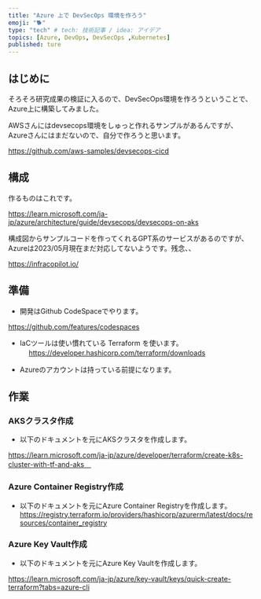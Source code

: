 ```yaml
---
title: "Azure 上で DevSecOps 環境を作ろう"
emoji: "🐕"
type: "tech" # tech: 技術記事 / idea: アイデア
topics: [Azure, DevOps, DevSecOps ,Kubernetes]
published: ture
---
```

## はじめに  

そろそろ研究成果の検証に入るので、DevSecOps環境を作ろうということで、Azure上に構築してみました。

AWSさんにはdevsecops環境をしゅっと作れるサンプルがあるんですが、Azureさんにはまだないので、自分で作ろうと思います。

https://github.com/aws-samples/devsecops-cicd

## 構成

作るものはこれです。　　

https://learn.microsoft.com/ja-jp/azure/architecture/guide/devsecops/devsecops-on-aks


構成図からサンプルコードを作ってくれるGPT系のサービスがあるのですが、Azureは2023/05月現在まだ対応してないようです。残念、、

https://infracopilot.io/

## 準備
- 開発はGithub CodeSpaceでやります。  

https://github.com/features/codespaces

- IaCツールは使い慣れている Terraform を使います。  
　
https://developer.hashicorp.com/terraform/downloads  

- Azureのアカウントは持っている前提になります。

## 作業

### AKSクラスタ作成
- 以下のドキュメントを元にAKSクラスタを作成します。

https://learn.microsoft.com/ja-jp/azure/developer/terraform/create-k8s-cluster-with-tf-and-aks　

### Azure Container Registry作成
- 以下のドキュメントを元にAzure Container Registryを作成します。
https://registry.terraform.io/providers/hashicorp/azurerm/latest/docs/resources/container_registry



### Azure Key Vault作成
- 以下のドキュメントを元にAzure Key Vaultを作成します。

https://learn.microsoft.com/ja-jp/azure/key-vault/keys/quick-create-terraform?tabs=azure-cli

